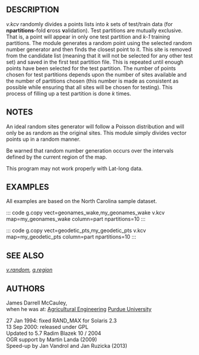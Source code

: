 ## DESCRIPTION

*v.kcv* randomly divides a points lists into *k* sets of test/train data
(for **npartitions**-fold **c**ross **v**alidation). Test partitions are
mutually exclusive. That is, a point will appear in only one test
partition and *k-1* training partitions. The module generates a random
point using the selected random number generator and then finds the
closest point to it. This site is removed from the candidate list
(meaning that it will not be selected for any other test set) and saved
in the first test partition file. This is repeated until enough points
have been selected for the test partition. The number of points chosen
for test partitions depends upon the number of sites available and the
number of partitions chosen (this number is made as consistent as
possible while ensuring that all sites will be chosen for testing). This
process of filling up a test partition is done *k* times.

## NOTES

An ideal random sites generator will follow a Poisson distribution and
will only be as random as the original sites. This module simply divides
vector points up in a random manner.

Be warned that random number generation occurs over the intervals
defined by the current region of the map.

This program may not work properly with Lat-long data.

## EXAMPLES

All examples are based on the North Carolina sample dataset.

::: code
    g.copy vect=geonames_wake,my_geonames_wake
    v.kcv map=my_geonames_wake column=part npartitions=10
:::

::: code
    g.copy vect=geodetic_pts,my_geodetic_pts
    v.kcv map=my_geodetic_pts column=part npartitions=10
:::

## SEE ALSO

*[v.random](v.random.html), [g.region](g.region.html)*

## AUTHORS

James Darrell McCauley,\
when he was at: [Agricultural
Engineering](http://ABE.www.ecn.purdue.edu/ABE/) [Purdue
University](http://www.purdue.edu/)

27 Jan 1994: fixed RAND_MAX for Solaris 2.3\
13 Sep 2000: released under GPL\
Updated to 5.7 Radim Blazek 10 / 2004\
OGR support by Martin Landa (2009)\
Speed-up by Jan Vandrol and Jan Ruzicka (2013)
